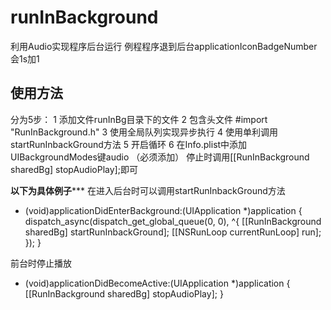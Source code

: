 # runInBackground
利用Audio实现程序后台运行
例程程序退到后台applicationIconBadgeNumber会1s加1


## 使用方法
分为5步：
1 添加文件runInBg目录下的文件
2 包含头文件   #import "RunInBackground.h"
3 使用全局队列实现异步执行
4 使用单利调用startRunInbackGround方法
5 开启循环
6 在Info.plist中添加UIBackgroundModes键audio （必须添加）
停止时调用[[RunInBackground sharedBg] stopAudioPlay];即可


********************************以下为具体例子***********************************
在进入后台时可以调用startRunInbackGround方法
- (void)applicationDidEnterBackground:(UIApplication *)application {
    dispatch_async(dispatch_get_global_queue(0, 0), ^{
        [[RunInBackground sharedBg] startRunInbackGround];
        [[NSRunLoop currentRunLoop] run];
    });
}

前台时停止播放
- (void)applicationDidBecomeActive:(UIApplication *)application {
    [[RunInBackground sharedBg] stopAudioPlay];
}




